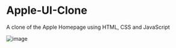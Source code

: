 # Apple-UI-Clone
A clone of the Apple Homepage using HTML, CSS and JavaScript

![image](https://user-images.githubusercontent.com/79151294/151982681-eb2ef889-fe1e-480f-832c-72dab8708a39.png)
